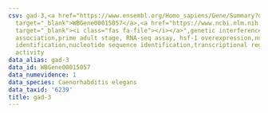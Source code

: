 ```yaml
---
csv: gad-3,<a href="https://www.ensembl.org/Homo_sapiens/Gene/Summary?db=core;g=WBGene00015057"
  target="_blank">WBGene00015057</a>,<a href="https://www.ncbi.nlm.nih.gov/pubmed/30894454"
  target="_blank"><i class="fas fa-file"></i></a>",genetic interference,functional
  association,prime adult stage, RNA-seq assay, hsf-1 overexpression,nucleotide sequence
  identification,nucleotide sequence identification,transcriptional regulation,up-regulates
  activity
data_alias: gad-3
data_id: WBGene00015057
data_numevidence: 1
data_species: Caenorhabditis elegans
data_taxid: '6239'
title: gad-3
---
```

